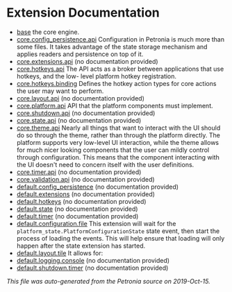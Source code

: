 # Extension Documentation

* [base](base.md) the core engine.
* [core.config_persistence.api](core.config_persistence.api.md) Configuration in Petronia is much more than some files.  It takes advantage of the state storage mechanism and applies readers and persistence on top of it.
* [core.extensions.api](core.extensions.api.md) (no documentation provided)
* [core.hotkeys.api](core.hotkeys.api.md) The API acts as a broker between applications that use hotkeys, and the low- level platform hotkey registration.
* [core.hotkeys.binding](core.hotkeys.binding.md) Defines the hotkey action types for core actions the user may want to perform.
* [core.layout.api](core.layout.api.md) (no documentation provided)
* [core.platform.api](core.platform.api.md) API that the platform components must implement.
* [core.shutdown.api](core.shutdown.api.md) (no documentation provided)
* [core.state.api](core.state.api.md) (no documentation provided)
* [core.theme.api](core.theme.api.md) Nearly all things that want to interact with the UI should do so through the theme, rather than through the platform directly.  The platform supports very low-level UI interaction, while the theme allows for much nicer looking components that the user can mildly control through configuration.  This means that the component interacting with the UI doesn't need to concern itself with the user definitions.
* [core.timer.api](core.timer.api.md) (no documentation provided)
* [core.validation.api](core.validation.api.md) (no documentation provided)
* [default.config_persistence](default.config_persistence.md) (no documentation provided)
* [default.extensions](default.extensions.md) (no documentation provided)
* [default.hotkeys](default.hotkeys.md) (no documentation provided)
* [default.state](default.state.md) (no documentation provided)
* [default.timer](default.timer.md) (no documentation provided)
* [default.configuration.file](default.configuration.file.md) This extension will wait for the `platform_state.PlatformConfigurationState` state event, then start the process of loading the events.  This will help ensure that loading will only happen after the state extension has started.
* [default.layout.tile](default.layout.tile.md) It allows for:
* [default.logging.console](default.logging.console.md) (no documentation provided)
* [default.shutdown.timer](default.shutdown.timer.md) (no documentation provided)


*This file was auto-generated from the Petronia source on 2019-Oct-15.*
